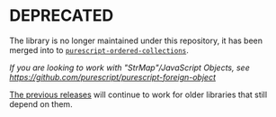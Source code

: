 # DEPRECATED

The library is no longer maintained under this repository, it has been merged into to [`purescript-ordered-collections`](https://github.com/purescript/purescript-ordered-collections).

*If you are looking to work with "StrMap"/JavaScript Objects, see <https://github.com/purescript/purescript-foreign-object>*

[The previous releases](https://github.com/purescript-deprecated/purescript-maps/releases) will continue to work for older libraries that still depend on them.
